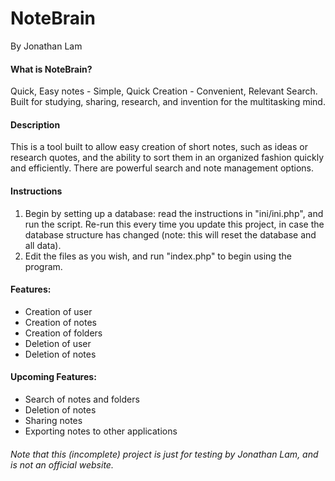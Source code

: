 # NoteBrain
By Jonathan Lam

#### What is NoteBrain?
Quick, Easy notes - Simple, Quick Creation - Convenient, Relevant Search. Built for studying, sharing, research, and invention for the multitasking mind.

#### Description
This is a tool built to allow easy creation of short notes, such as ideas or research quotes, and the ability to sort them in an organized fashion quickly and efficiently. There are powerful search and note management options.

#### Instructions
1. Begin by setting up a database: read the instructions in "ini/ini.php", and run the script. Re-run this every time you update this project, in case the database structure has changed (note: this will reset the database and all data).
2. Edit the files as you wish, and run "index.php" to begin using the program.

#### Features:
* Creation of user
* Creation of notes
* Creation of folders
* Deletion of user
* Deletion of notes

#### Upcoming Features:
* Search of notes and folders
* Deletion of notes
* Sharing notes
* Exporting notes to other applications

###### Note that this (incomplete) project is just for testing by Jonathan Lam, and is not an official website.

